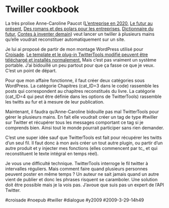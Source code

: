 # Twiller cookbook

La très prolixe Anne-Caroline Paucot ([L’entreprise en 2020](www.entreprise2020.fr), [Le futur au présent](http://www.anticipedia.info ), [Des romans et des polars pour les entreprises](http://www.hyaka.com), [Dictionnaire du futur](http://www.dictionnairedufutur.fr ), [Contes à inventer demain](http://www.contesainventerlefutur.fr)) veut lancer un twiller à plusieurs mains qu’elle voudrait reconstituer automatiquement sur un site.

Je lui ai proposé de partir de mon montage WordPress utilisé pour [Croisade](http://twiller.tcrouzet.com). [Le template et le plug-in TwitterTools modifié peuvent être téléchargé et installés normalement.](http://blog.tcrouzet.com/files_tc/twiller.rar) Mais c’est pas vraiment un système portable. J’ai bidouillé un peu partout pour que ça fasse ce que je veux. C’est un point de départ.

Pour que mon affaire fonctionne, il faut créer deux catégories sous WordPress. La catégorie Chapitres (cat\_ID=3 dans le code) rassemble les posts qui correspondent au chapitres reconstitués du livre. La catégorie (cat\_ID=4 qui peut être définie dans les options de TwitterTools) rassemble les twitts au fur et à mesure de leur publication.

Maintenant, il faudra qu’Anne-Caroline bidouille pas mal TwitterTools pour gérer le plusieurs mains. En fait elle voudrait créer un tag de type #twiller sur Twitter et récupérer tous les messages comportant ce tag si je comprends bien. Ainsi tout le monde pourrait participer sans rien demander.

C’est une super idée sauf que TwitterTools est fait pour récupérer les twitts d’un seul fil. Il faut donc à mon avis créer un tout autre plugin, ou partir d’un autre produit et y injecter mes fonctions (elles commencent par tc\_ et qui reconstituent le texte intégral en temps réel).

Je vous une difficulté technique. TwitterTools interroge le fil twitter à intervalles réguliers. Mais comment faire quand plusieurs personnes peuvent poster en même temps ? Un auteur ne sait jamais quand un autre vient de publier et donc les phrases risquent se caramboler. Une solution doit être possible mais je la vois pas. J’avoue que suis pas un expert de l’API Twitter.

#croisade #noepub #twiller #dialogue #y2009 #2009-3-29-14h49
